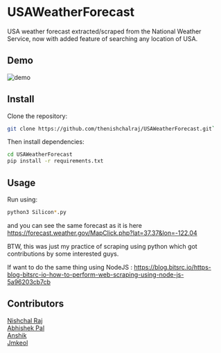 # USAWeatherForecast
USA weather forecast extracted/scraped from the National Weather Service, now with added feature of searching any location of USA.

## Demo
<!-- ![alt text](https://github.com/[username]/[reponame]/blob/[branch]/image.jpg?raw=true) -->
![demo](https://github.com/thenishchalraj/USAWeatherForecast/blob/dev/demo.png?raw=true)

## Install
Clone the repository:

```sh
git clone https://github.com/thenishchalraj/USAWeatherForecast.git`
```

Then install dependencies:

```sh
cd USAWeatherForecast
pip install -r requirements.txt
```

## Usage
Run using:
```sh
python3 Silicon*.py
```
and you can see the same forecast as it is here https://forecast.weather.gov/MapClick.php?lat=37.37&lon=-122.04


BTW, this was just my practice of scraping using python which got contributions by some interested guys.

If want to do the same thing using NodeJS : https://blog.bitsrc.io/https-blog-bitsrc-io-how-to-perform-web-scraping-using-node-js-5a96203cb7cb

## Contributors
<!-- [![](https://github.com/USAWeatherForecast/contributors.svg?width=890&button=false)](https://github.com/thenishchalraj/USAWeatherForecast/graphs/contributors) -->
<a href="https://github.com/thenishchalraj">
  Nishchal Raj
</a><br>
<a href="https://github.com/devabhishekpal">
  Abhishek Pal
</a><br>
<a href="https://github.com/anshik1998">
  Anshik
</a><br>
<a href="https://github.com/jmkeol">
  Jmkeol
</a>
<!-- [![](https://opencollective.com/html-react-parser/contributors.svg?width=890&button=false)](https://github.com/remarkablemark/html-react-parser/graphs/contributors)
 -->
